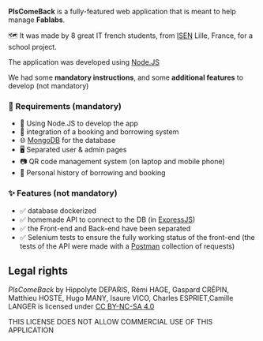 


**PlsComeBack** is a fully-featured web application that is meant to help manage **Fablabs**.

🗺 It was made by 8 great IT french students, from [ISEN](https://www.junia.com/fr/junia/programme-grande-ecole-isen/) Lille, France, for a school project.

The application was developed using [Node.JS](https://nodejs.org/)

We had some **mandatory instructions**, and some **additional features** to develop (not mandatory)

### 🧰 Requirements (mandatory)
- 🧩 Using Node.JS to develop the app
- 📅 integration of a booking and borrowing system
- 🌐 [MongoDB](https://www.mongodb.com/) for the database 
- 🖥 Separated user & admin pages
- 📷 QR code management system (on laptop and mobile phone)
- 📖 Personal history of borrowing and booking 

### ✨ Features (not mandatory)
- ✅ database dockerized
- ✅ homemade API to connect to the DB (in [ExpressJS](https://expressjs.com))
- ✅ the Front-end and Back-end have been separated
- ✅ Selenium tests to ensure the fully working status of the front-end (the tests of the API were made with a [Postman](https://www.postman.com/) collection of requests)

## Legal rights

*PlsComeBack* by Hippolyte DEPARIS, Rémi HAGE, Gaspard CRÉPIN, Matthieu HOSTE, Hugo MANY, Isaure VICO, Charles ESPRIET,Camille LANGER is licensed under [CC BY-NC-SA 4.0](./licence.txt)

THIS LICENSE DOES NOT ALLOW COMMERCIAL USE OF THIS APPLICATION
